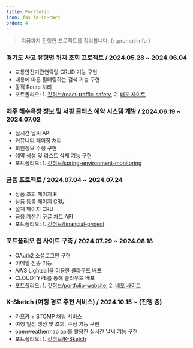 ```yaml
---
title: Portfolio
icon: fas fa-id-card 
order: 4
---
```


> 지금까지 진행한 프로젝트를 정리합니다.
{: .prompt-info }

###  경기도 사고 유형별 위치 조회 프로젝트 / 2024.05.28 ~ 2024.06.04
- 교통안전기관연락망 CRUD 기능 구현
- 내용에 따른 필터링하는 검색 기능 구현 
- 동적 Route 처리
- 포트폴리오: 1. [깃허브/react-traffic-safety](https://github.com/GSITM-Team3/react-traffic-safety), 2. [배포 사이트](https://backendvirtuoso.github.io/gsitm-react-traffic-safety/)



### 제주 해수욕장 정보 및 서핑 클래스 예약 시스템 개발 / 2024.06.19 ~ 2024.07.02 
- 실시간 날씨 API
- 커뮤니티 페이징 처리 
- 회원정보 수정 구현 
- 예약 생성 및 리스트 삭제 기능 구현
- 포트폴리오: 1. [깃허브/spring-environment-monitoring](https://github.com/GSITM-Team3/spring-environment-monitoring)



### 금융 프로젝트 / 2024.07.04 ~ 2024.07.24
- 상품 조회 페이지 R
- 상품 등록 페이지 CRU 
- 설계 페이지 CRU
- 금융 계산기 구글 차트 API
- 포트폴리오: 1. [깃허브/financial-project](https://github.com/GSITM-Team3/financial-project)



### 포트폴리오 웹 사이트 구축 / 2024.07.29 ~ 2024.08.18
- OAuth2 소셜로그인 구현
- 이메일 전송 기능
- AWS Lightsail을 이용한 클라우드 배포
- CLOUDTYPE를 통해 클라우드 배포
- 포트폴리오: 1. [깃허브/portfolio-website](https://github.com/backendVirtuoso/portfolio-website), 2. [배포 사이트](https://hjh-portfolio.info/home)



### K-Sketch (여행 경로 추천 서비스) / 2024.10.15 ~ (진행 중)
- 카프카 + STOMP 채팅 서비스
- 여행 일정 생성 및 조회, 수정 기능 구현
- openweathermap api를 활용한 실시간 날씨 기능 구현
- 포트폴리오: 1. [깃허브/K-Sketch](https://github.com/dreamy-travel/K-Sketch)


